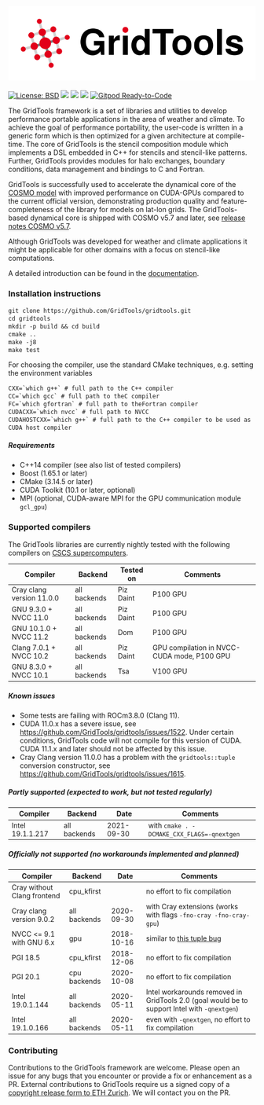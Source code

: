 <a href="https://GridTools.github.io/gridtools"><img src="docs/_static/logo.svg"/></a>
<br/><br/>
<a target="_blank" href="https://opensource.org/licenses/BSD-3-Clause">![License: BSD][BSD.License]</a>
![](https://github.com/GridTools/gridtools/workflows/CI/badge.svg?branch=master)
![](https://github.com/GridTools/gridtools/workflows/CMake-config/badge.svg?branch=master)
<a target="_blank" href="https://gridtools-slack.herokuapp.com"><img src="https://gridtools-slack.herokuapp.com/badge.svg"></a>
[![Gitpod Ready-to-Code](https://img.shields.io/badge/Gitpod-Ready--to--Code-blue?logo=gitpod)](https://gitpod.io/#https://github.com/GridTools/gridtools) 

The GridTools framework is a set of libraries and utilities to develop performance portable applications in the area of weather and climate. To achieve the goal of performance portability, the user-code is written in a generic form which is then optimized for a given architecture at compile-time. The core of GridTools is the stencil composition module which implements a DSL embedded in C++ for stencils and stencil-like patterns. Further, GridTools provides modules for halo exchanges, boundary conditions, data management and bindings to C and Fortran.

GridTools is successfully used to accelerate the dynamical core of the [COSMO model](http://cosmo-model.org/) with improved performance on CUDA-GPUs compared to the current official version, demonstrating production quality and feature-completeness of the library for models on lat-lon grids. The GridTools-based dynamical core is shipped with COSMO v5.7 and later, see [release notes COSMO v5.7](http://cosmo-model.org/content/model/releases/histories/cosmo_5.07.htm).

Although GridTools was developed for weather and climate applications it might be applicable for other domains with a focus on stencil-like computations.

A detailed introduction can be found in the [documentation](https://GridTools.github.io/gridtools).

### Installation instructions

```
git clone https://github.com/GridTools/gridtools.git
cd gridtools
mkdir -p build && cd build
cmake ..
make -j8
make test
```

For choosing the compiler, use the standard CMake techniques, e.g. setting the environment variables
```
CXX=`which g++` # full path to the C++ compiler
CC=`which gcc` # full path to theC compiler
FC=`which gfortran` # full path to theFortran compiler
CUDACXX=`which nvcc` # full path to NVCC
CUDAHOSTCXX=`which g++` # full path to the C++ compiler to be used as CUDA host compiler
```

##### Requirements
- C++14 compiler (see also list of tested compilers)
- Boost (1.65.1 or later)
- CMake (3.14.5 or later)
- CUDA Toolkit (10.1 or later, optional)
- MPI (optional, CUDA-aware MPI for the GPU communication module `gcl_gpu`)

### Supported compilers

The GridTools libraries are currently nightly tested with the following compilers on [CSCS supercomputers](https://www.cscs.ch/computers/overview/).

| Compiler | Backend | Tested on | Comments |
| --- | --- | --- | --- |
| Cray clang version 11.0.0 | all backends | Piz Daint | P100 GPU |
| GNU 9.3.0 + NVCC 11.0 | all backends | Piz Daint | P100 GPU |
| GNU 10.1.0 + NVCC 11.2 | all backends | Dom | P100 GPU |
| Clang 7.0.1 + NVCC 10.2 | all backends | Piz Daint | GPU compilation in NVCC-CUDA mode, P100 GPU |
| GNU 8.3.0 + NVCC 10.1 | all backends | Tsa | V100 GPU |

##### Known issues

- Some tests are failing with ROCm3.8.0 (Clang 11).
- CUDA 11.0.x has a severe issue, see https://github.com/GridTools/gridtools/issues/1522. Under certain conditions, GridTools code will not compile for this version of CUDA. CUDA 11.1.x and later should not be affected by this issue.
- Cray Clang version 11.0.0 has a problem with the `gridtools::tuple` conversion constructor, see https://github.com/GridTools/gridtools/issues/1615.

##### Partly supported (expected to work, but not tested regularly)

| Compiler | Backend | Date | Comments |
| --- | --- | --- | --- |
| Intel 19.1.1.217 | all backends | 2021-09-30 | with `cmake . -DCMAKE_CXX_FLAGS=-qnextgen` |

##### Officially not supported (no workarounds implemented and planned)

| Compiler | Backend | Date | Comments |
| --- | --- | --- | --- |
| Cray without Clang frontend| cpu_kfirst |  | no effort to fix compilation |
| Cray clang version 9.0.2 | all backends | 2020-09-30 | with Cray extensions (works with flags `-fno-cray -fno-cray-gpu`) |
| NVCC <= 9.1 with GNU 6.x | gpu | 2018-10-16 | similar to [this tuple bug](https://devtalk.nvidia.com/default/topic/1028112/cuda-setup-and-installation/nvcc-bug-related-to-gcc-6-lt-tuple-gt-header-/) |
| PGI 18.5 | cpu_kfirst | 2018-12-06 | no effort to fix compilation |
| PGI 20.1 | cpu backends | 2020-10-08 | no effort to fix compilation |
| Intel 19.0.1.144 | all backends | 2020-05-11 | Intel workarounds removed in GridTools 2.0 (goal would be to support Intel with `-qnextgen`) |
| Intel 19.1.0.166 | all backends | 2020-05-11 | even with `-qnextgen`, no effort to fix compilation |

### Contributing

Contributions to the GridTools framework are welcome. Please open an issue for any bugs that you encounter or provide a fix or enhancement as a PR. External contributions to GridTools require us a signed copy of a [copyright release form to ETH Zurich](https://github.com/GridTools/CAA). We will contact you on the PR.

[BSD.License]: https://img.shields.io/badge/License-BSD--3--Clause-blue.svg
